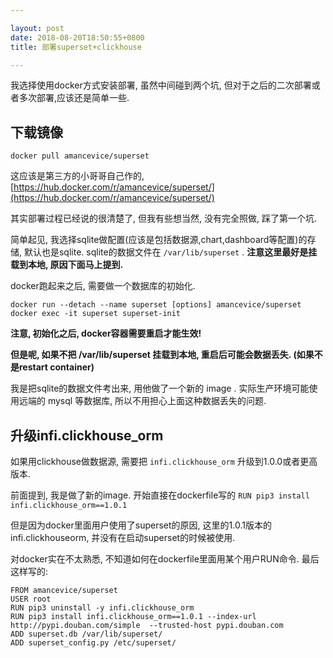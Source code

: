 ```yaml
---

layout: post
date: 2018-08-20T18:50:55+0800
title: 部署superset+clickhouse

---
```


我选择使用docker方式安装部署, 虽然中间碰到两个坑, 但对于之后的二次部署或者多次部署,应该还是简单一些.

<!--more-->

## 下载镜像

`docker pull amancevice/superset`

这应该是第三方的小哥哥自己作的, [https://hub.docker.com/r/amancevice/superset/](https://hub.docker.com/r/amancevice/superset/)

其实部署过程已经说的很清楚了, 但我有些想当然, 没有完全照做, 踩了第一个坑.

简单起见, 我选择sqlite做配置(应该是包括数据源,chart,dashboard等配置)的存储, 默认也是sqlite. sqlite的数据文件在 `/var/lib/superset` . **注意这里最好是挂载到本地, 原因下面马上提到.**

docker跑起来之后, 需要做一个数据库的初始化.

```
docker run --detach --name superset [options] amancevice/superset
docker exec -it superset superset-init
```

**注意, 初始化之后, docker容器需要重启才能生效!**

**但是呢, 如果不把 /var/lib/superset 挂载到本地, 重启后可能会数据丢失. (如果不是restart container)**

我是把sqlite的数据文件考出来, 用他做了一个新的 image . 实际生产环境可能使用远端的 mysql 等数据库, 所以不用担心上面这种数据丢失的问题.

## 升级infi.clickhouse_orm

如果用clickhouse做数据源, 需要把 `infi.clickhouse_orm` 升级到1.0.0或者更高版本.

前面提到, 我是做了新的image. 开始直接在dockerfile写的 `RUN pip3 install infi.clickhouse_orm==1.0.1`

但是因为docker里面用户使用了superset的原因, 这里的1.0.1版本的infi.clickhouseorm, 并没有在启动superset的时候被使用.

对docker实在不太熟悉, 不知道如何在dockerfile里面用某个用户RUN命令. 最后这样写的:

```
FROM amancevice/superset
USER root
RUN pip3 uninstall -y infi.clickhouse_orm
RUN pip3 install infi.clickhouse_orm==1.0.1 --index-url http://pypi.douban.com/simple  --trusted-host pypi.douban.com
ADD superset.db /var/lib/superset/
ADD superset_config.py /etc/superset/
```
